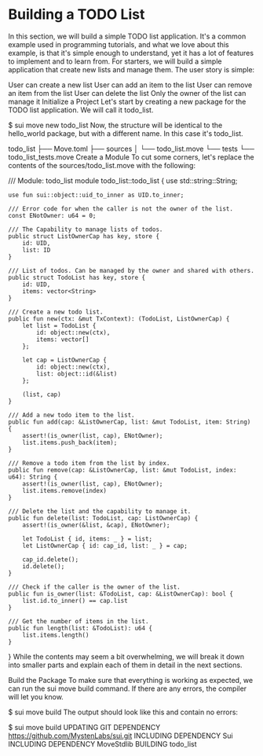 # Building a TODO List
In this section, we will build a simple TODO list application. It's a common example used in programming tutorials, and what we love about this example, is that it's simple enough to understand, yet it has a lot of features to implement and to learn from. For starters, we will build a simple application that create new lists and manage them. The user story is simple:

User can create a new list
User can add an item to the list
User can remove an item from the list
User can delete the list
Only the owner of the list can manage it
Initialize a Project
Let's start by creating a new package for the TODO list application. We will call it todo_list.

$ sui move new todo_list
Now, the structure will be identical to the hello_world package, but with a different name. In this case it's todo_list.

todo_list
├── Move.toml
├── sources
│   └── todo_list.move
└── tests
    └── todo_list_tests.move
Create a Module
To cut some corners, let's replace the contents of the sources/todo_list.move with the following:

/// Module: todo_list
module todo_list::todo_list {
    use std::string::String;

    use fun sui::object::uid_to_inner as UID.to_inner;

    /// Error code for when the caller is not the owner of the list.
    const ENotOwner: u64 = 0;

    /// The Capability to manage lists of todos.
    public struct ListOwnerCap has key, store {
        id: UID,
        list: ID
    }

    /// List of todos. Can be managed by the owner and shared with others.
    public struct TodoList has key, store {
        id: UID,
        items: vector<String>
    }

    /// Create a new todo list.
    public fun new(ctx: &mut TxContext): (TodoList, ListOwnerCap) {
        let list = TodoList {
            id: object::new(ctx),
            items: vector[]
        };

        let cap = ListOwnerCap {
            id: object::new(ctx),
            list: object::id(&list)
        };

        (list, cap)
    }

    /// Add a new todo item to the list.
    public fun add(cap: &ListOwnerCap, list: &mut TodoList, item: String) {
        assert!(is_owner(list, cap), ENotOwner);
        list.items.push_back(item);
    }

    /// Remove a todo item from the list by index.
    public fun remove(cap: &ListOwnerCap, list: &mut TodoList, index: u64): String {
        assert!(is_owner(list, cap), ENotOwner);
        list.items.remove(index)
    }

    /// Delete the list and the capability to manage it.
    public fun delete(list: TodoList, cap: ListOwnerCap) {
        assert!(is_owner(&list, &cap), ENotOwner);

        let TodoList { id, items: _ } = list;
        let ListOwnerCap { id: cap_id, list: _ } = cap;

        cap_id.delete();
        id.delete();
    }

    /// Check if the caller is the owner of the list.
    public fun is_owner(list: &TodoList, cap: &ListOwnerCap): bool {
        list.id.to_inner() == cap.list
    }

    /// Get the number of items in the list.
    public fun length(list: &TodoList): u64 {
        list.items.length()
    }
}
While the contents may seem a bit overwhelming, we will break it down into smaller parts and explain each of them in detail in the next sections.

Build the Package
To make sure that everything is working as expected, we can run the sui move build command. If there are any errors, the compiler will let you know.

$ sui move build
The output should look like this and contain no errors:

$ sui move build
UPDATING GIT DEPENDENCY https://github.com/MystenLabs/sui.git
INCLUDING DEPENDENCY Sui
INCLUDING DEPENDENCY MoveStdlib
BUILDING todo_list
